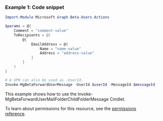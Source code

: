 ### Example 1: Code snippet

```powershell
Import-Module Microsoft.Graph.Beta.Users.Actions

$params = @{
	Comment = "comment-value"
	ToRecipients = @(
		@{
			EmailAddress = @{
				Name = "name-value"
				Address = "address-value"
			}
		}
	)
}

# A UPN can also be used as -UserId.
Invoke-MgBetaForwardUserMessage -UserId $userId -MessageId $messageId -BodyParameter $params
```
This example shows how to use the Invoke-MgBetaForwardUserMailFolderChildFolderMessage Cmdlet.

To learn about permissions for this resource, see the [permissions reference](/graph/permissions-reference).

